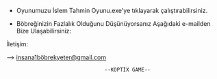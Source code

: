 - Oyunumuzu İslem Tahmin Oyunu.exe'ye tıklayarak çalıştırabilirsiniz.

- Böbreğinizin Fazlalık Olduğunu Düşünüyorsanız Aşağıdaki e-mailden Bize Ulaşabilirsiniz:

İletişim:

--> insana1böbrekyeter@gmail.com
     
      
     
     
                                    --KOPTİX GAME--
